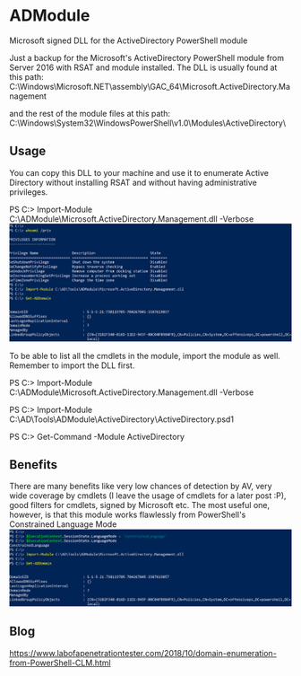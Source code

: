 # ADModule
Microsoft signed DLL for the ActiveDirectory PowerShell module

Just a backup for the Microsoft's ActiveDirectory PowerShell module from Server 2016 with RSAT and module installed. The DLL is usually found at this path: C:\Windows\Microsoft.NET\assembly\GAC_64\Microsoft.ActiveDirectory.Management

and the rest of the module files at this path:
C:\Windows\System32\WindowsPowerShell\v1.0\Modules\ActiveDirectory\

## Usage
You can copy this DLL to your machine and use it to enumerate Active Directory without installing RSAT and without having administrative privileges. 

PS C:\> Import-Module C:\ADModule\Microsoft.ActiveDirectory.Management.dll -Verbose
![Alt text](/img/AD_Module.png?raw=true "ADModule")

To be able to list all the cmdlets in the module, import the module as well. Remember to import the DLL first. 

PS C:\> Import-Module C:\ADModule\Microsoft.ActiveDirectory.Management.dll -Verbose

PS C:\> Import-Module C:\AD\Tools\ADModule\ActiveDirectory\ActiveDirectory.psd1

PS C:\> Get-Command -Module ActiveDirectory

## Benefits
There are many benefits like very low chances of detection by AV, very wide coverage by cmdlets (I leave the usage of cmdlets for a later post :P), good filters for cmdlets, signed by Microsoft etc. The most useful one, however, is that this module works flawlessly from PowerShell's Constrained Language Mode
![Alt text](/img/AD_Module_CLM.png?raw=true "ADModule in CLM")



## Blog 
https://www.labofapenetrationtester.com/2018/10/domain-enumeration-from-PowerShell-CLM.html
